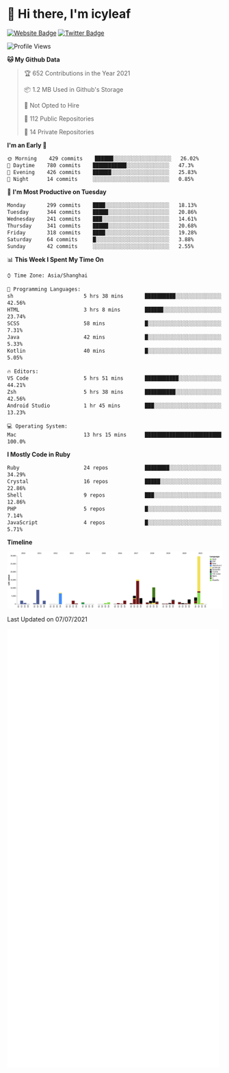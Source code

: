 # 👋 Hi there, I'm icyleaf

[![Website Badge](https://img.shields.io/badge/-icyleaf.com-444444?style=flat&logo=Google-Chrome&logoColor=f2f2f2&link=https://icyleaf.com)](https://icyleaf.com)
[![Twitter Badge](https://img.shields.io/badge/-@icyleaf-1da1f2?style=flat&labelColor=1ca0f1&logo=twitter&logoColor=white&link=https://twitter.com/icyleaf)](https://twitter.com/icyleaf)

<!--START_SECTION:waka-->
![Profile Views](http://img.shields.io/badge/Profile%20Views-0-blue)

**🐱 My Github Data** 

> 🏆 652 Contributions in the Year 2021
 > 
> 📦 1.2 MB Used in Github's Storage 
 > 
> 🚫 Not Opted to Hire
 > 
> 📜 112 Public Repositories 
 > 
> 🔑 14 Private Repositories  
 > 
**I'm an Early 🐤** 

```text
🌞 Morning    429 commits    ██████░░░░░░░░░░░░░░░░░░░   26.02% 
🌆 Daytime    780 commits    ███████████░░░░░░░░░░░░░░   47.3% 
🌃 Evening    426 commits    ██████░░░░░░░░░░░░░░░░░░░   25.83% 
🌙 Night      14 commits     ░░░░░░░░░░░░░░░░░░░░░░░░░   0.85%

```
📅 **I'm Most Productive on Tuesday** 

```text
Monday       299 commits    ████░░░░░░░░░░░░░░░░░░░░░   18.13% 
Tuesday      344 commits    █████░░░░░░░░░░░░░░░░░░░░   20.86% 
Wednesday    241 commits    ███░░░░░░░░░░░░░░░░░░░░░░   14.61% 
Thursday     341 commits    █████░░░░░░░░░░░░░░░░░░░░   20.68% 
Friday       318 commits    ████░░░░░░░░░░░░░░░░░░░░░   19.28% 
Saturday     64 commits     █░░░░░░░░░░░░░░░░░░░░░░░░   3.88% 
Sunday       42 commits     ░░░░░░░░░░░░░░░░░░░░░░░░░   2.55%

```


📊 **This Week I Spent My Time On** 

```text
⌚︎ Time Zone: Asia/Shanghai

💬 Programming Languages: 
sh                       5 hrs 38 mins       ██████████░░░░░░░░░░░░░░░   42.56% 
HTML                     3 hrs 8 mins        ██████░░░░░░░░░░░░░░░░░░░   23.74% 
SCSS                     58 mins             █░░░░░░░░░░░░░░░░░░░░░░░░   7.31% 
Java                     42 mins             █░░░░░░░░░░░░░░░░░░░░░░░░   5.33% 
Kotlin                   40 mins             █░░░░░░░░░░░░░░░░░░░░░░░░   5.05%

🔥 Editors: 
VS Code                  5 hrs 51 mins       ███████████░░░░░░░░░░░░░░   44.21% 
Zsh                      5 hrs 38 mins       ██████████░░░░░░░░░░░░░░░   42.56% 
Android Studio           1 hr 45 mins        ███░░░░░░░░░░░░░░░░░░░░░░   13.23%

💻 Operating System: 
Mac                      13 hrs 15 mins      █████████████████████████   100.0%

```

**I Mostly Code in Ruby** 

```text
Ruby                     24 repos            ████████░░░░░░░░░░░░░░░░░   34.29% 
Crystal                  16 repos            █████░░░░░░░░░░░░░░░░░░░░   22.86% 
Shell                    9 repos             ███░░░░░░░░░░░░░░░░░░░░░░   12.86% 
PHP                      5 repos             █░░░░░░░░░░░░░░░░░░░░░░░░   7.14% 
JavaScript               4 repos             █░░░░░░░░░░░░░░░░░░░░░░░░   5.71%

```


**Timeline**

![Chart not found](https://raw.githubusercontent.com/icyleaf/icyleaf/main/charts/bar_graph.png) 


 Last Updated on 07/07/2021
<!--END_SECTION:waka-->

![Metrics](https://github.com/icyleaf/icyleaf/blob/main/github-metrics.svg)

